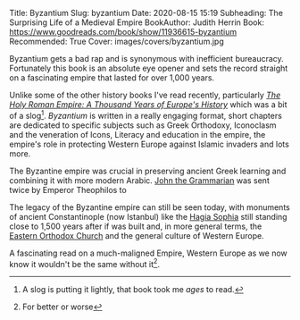 Title: Byzantium
Slug: byzantium
Date: 2020-08-15 15:19
Subheading: The Surprising Life of a Medieval Empire
BookAuthor: Judith Herrin
Book: https://www.goodreads.com/book/show/11936615-byzantium
Recommended: True
Cover: images/covers/byzantium.jpg

Byzantium gets a bad rap and is synonymous with inefficient bureaucracy. Fortunately this book is an absolute eye opener and sets the record straight on a fascinating empire that lasted for over 1,000 years.

Unlike some of the other history books I've read recently, particularly [*The Holy Roman Empire: A Thousand Years of Europe's History*](https://www.jacquescorbytuech.com/writing/20200106-weekly-reading) which was a bit of a slog[^1]. *Byzantium* is written in a really engaging format, short chapters are dedicated to specific subjects such as Greek Orthodoxy, Iconoclasm and the veneration of Icons, Literacy and education in the empire, the empire's role in protecting Western Europe against Islamic invaders and lots more. 

The Byzantine empire was crucial in preserving ancient Greek learning and combining it with more modern Arabic. [John the Grammarian](https://en.wikipedia.org/wiki/John_VII_of_Constantinople) was sent twice by Emperor Theophilos to 

The legacy of the Byzantine empire can still be seen today, with monuments of ancient Constantinople (now Istanbul) like the [Hagia Sophia](https://en.wikipedia.org/wiki/Hagia_Sophia) still standing close to 1,500 years after if was built and, in more general terms, the [Eastern Orthodox Church](https://en.wikipedia.org/wiki/Eastern_Orthodox_Church) and the general culture of Western Europe. 

A fascinating read on a much-maligned Empire, Western Europe as we now know it wouldn't be the same without it[^2].

[^1]: A slog is putting it lightly, that book took me *ages* to read.
[^2]: For better or worse